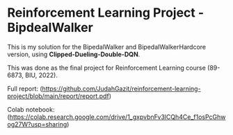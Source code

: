 # Reinforcement Learning Project - BipdealWalker

This is my solution for the BipedalWalker and BipedalWalkerHardcore version, using **Clipped-Dueling-Double-DQN**.

This was done as the final project for Reinforcement Learning course (89-6873, BIU, 2022).

Full report:
(https://github.com/JudahGazit/reinforcement-learning-project/blob/main/report/report.pdf)

Colab notebook:
(https://colab.research.google.com/drive/1_gxpvbnFv3lCQh4Ce_f1osPcGhwog27W?usp=sharing)